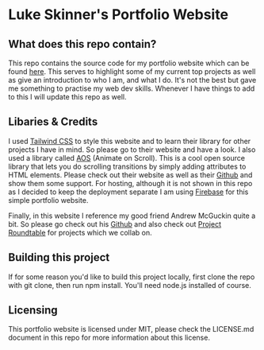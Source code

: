 # Luke Skinner's Portfolio Website

## What does this repo contain?
This repo contains the source code for my portfolio website which can be found [here](https://portfolio.ljskinner.com). This serves to highlight some of my current top projects as well as give an introduction to who I am, and what I do. It's not the best but gave me something to practise my web dev skills. Whenever I have things to add to this I will update this repo as well.

## Libaries & Credits
I used [Tailwind CSS](https://tailwindcss.com/) to style this website and to learn their library for other projects I have in mind. So please go to their website and have a look. I also used a library called [AOS](https://michalsnik.github.io/aos/) (Animate on Scroll). This is a cool open source library that lets you do scrolling transitions by simply adding attributes to HTML elements. Please check out their website as well as their [Github](https://github.com/michalsnik/aos)  and show them some support. For hosting, although it is not shown in this repo as I decided to keep the deployment separate I am using [Firebase](https://firebase.google.com/) for this simple portfolio website.

Finally, in this website I reference my good friend Andrew McGuckin quite a bit. So please go check out his [Github](https://github.com/AndrewMcGuckin) and also check out [Project Roundtable](https://github.com/Project-Roundtable) for projects which we collab on.

## Building this project
If for some reason you'd like to build this project locally, first clone the repo with git clone, then run npm install. You'll need node.js installed of course.

## Licensing
This portfolio website is licensed under MIT, please check the LICENSE.md document in this repo for more information about this license. 